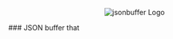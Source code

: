 <center>

![jsonbuffer Logo](https://user-images.githubusercontent.com/33973828/74006153-a5ab9f00-492f-11ea-8a87-258b605cbe84.png)
</center>
### JSON buffer that